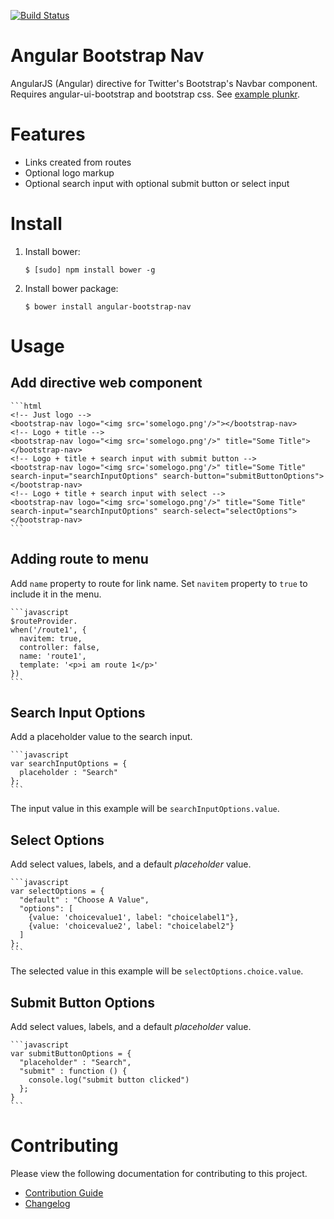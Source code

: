 [![Build Status](https://travis-ci.org/rackerlabs/angular-bootstrap-nav.svg)](https://travis-ci.org/rackerlabs/angular-bootstrap-nav)

# Angular Bootstrap Nav

AngularJS (Angular) directive for Twitter's Bootstrap's Navbar component. Requires angular-ui-bootstrap and bootstrap css.
See [example plunkr](http://plnkr.co/edit/PXabcU).

# Features
 - Links created from routes
 - Optional logo markup
 - Optional search input with optional submit button or select input
 
# Install

1. Install bower:

    ```shell
    $ [sudo] npm install bower -g
    ```

2. Install bower package:

    ```shell
    $ bower install angular-bootstrap-nav
    ```

# Usage
## Add directive web component

    ```html
    <!-- Just logo -->
    <bootstrap-nav logo="<img src='somelogo.png'/>"></bootstrap-nav>
    <!-- Logo + title -->
    <bootstrap-nav logo="<img src='somelogo.png'/>" title="Some Title"></bootstrap-nav>
    <!-- Logo + title + search input with submit button -->
    <bootstrap-nav logo="<img src='somelogo.png'/>" title="Some Title" search-input="searchInputOptions" search-button="submitButtonOptions"></bootstrap-nav>
    <!-- Logo + title + search input with select -->
    <bootstrap-nav logo="<img src='somelogo.png'/>" title="Some Title" search-input="searchInputOptions" search-select="selectOptions"></bootstrap-nav>
    ```

## Adding route to menu
Add `name` property to route for link name.  Set `navitem` property to `true` to include it in the menu.

    ```javascript
    $routeProvider.
    when('/route1', {
      navitem: true,
      controller: false,
      name: 'route1',
      template: '<p>i am route 1</p>'
    })
    ```
## Search Input Options
Add a placeholder value to the search input.

    ```javascript
    var searchInputOptions = {
      placeholder : "Search"
    };
    ```
The input value in this example will be `searchInputOptions.value`.

## Select Options
Add select values, labels, and a default _*placeholder*_ value.

    ```javascript
    var selectOptions = {
      "default" : "Choose A Value",
      "options": [
        {value: 'choicevalue1', label: "choicelabel1"},
        {value: 'choicevalue2', label: "choicelabel2"}
      ]
    };
    ```
The selected value in this example will be `selectOptions.choice.value`.

## Submit Button Options
Add select values, labels, and a default _*placeholder*_ value.

    ```javascript
    var submitButtonOptions = {
      "placeholder" : "Search",
      "submit" : function () {
        console.log("submit button clicked")
      };
    }
    ```

# Contributing
Please view the following documentation for contributing to this project.
 - [Contribution Guide](./CONTRIBUTING.md)
 - [Changelog](./CHANGELOG.md)
